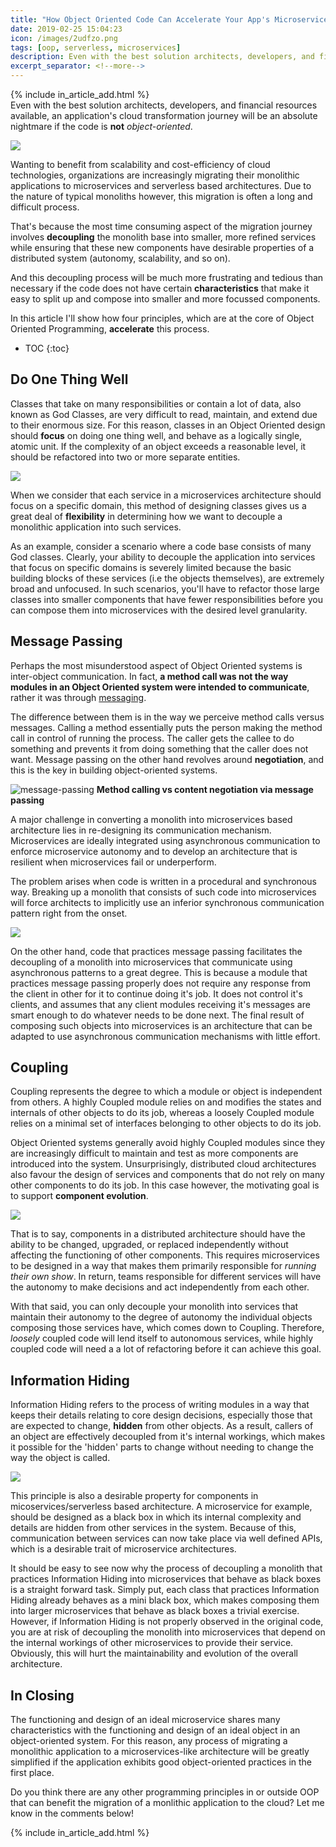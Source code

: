 ```yaml
---
title: "How Object Oriented Code Can Accelerate Your App's Microservices Migration"
date: 2019-02-25 15:04:23
icon: /images/2udfzo.png
tags: [oop, serverless, microservices]
description: Even with the best solution architects, developers, and financial resources available, an application's cloud transformation journey will be an absolute nightmare if the code is not object oriented.
excerpt_separator: <!--more-->
--- 
```

{% include in_article_add.html %}
<br/>
Even with the best solution architects, developers, and financial resources available, an application's cloud transformation journey will be an absolute nightmare if the code is **not** *object-oriented*.
<!--more-->

<img src="/images/2udfzo.jpg" style="margin-left:auto; margin-right:auto; display: block;"/>

Wanting to benefit from scalability and cost-efficiency of cloud technologies, organizations are increasingly migrating their monolithic applications to microservices and serverless based architectures. Due to the nature of typical monoliths however, this migration is often a long and difficult process.

That's because the most time consuming aspect of the migration journey involves **decoupling** the monolith base into smaller, more refined services while ensuring that these new components have desirable properties of a distributed system (autonomy, scalability, and so on).

And this decoupling process will be much more frustrating and tedious than necessary if the code does not have certain **characteristics** that make it easy to split up and compose into smaller and more focussed components.

In this article I'll show how four principles, which are at the core of Object Oriented Programming, **accelerate** this process.

* TOC
{:toc}

## Do One Thing Well

Classes that take on many responsibilities or contain a lot of data, also known as God Classes, are very difficult to read, maintain, and extend due to their enormous size. For this reason, classes in an Object Oriented design should **focus** on doing one thing well, and behave as a logically single, atomic unit. If the complexity of an object exceeds a reasonable level, it should be refactored into two or more separate entities.

<img src="/images/single-responsibility-principle.png" style="margin-left:auto; margin-right:auto; display: block;"/>

When we consider that each service in a microservices architecture should focus on a specific domain, this method of designing classes gives us a great deal of **flexibility** in determining how we want to decouple a monolithic application into such services. 

As an example, consider a scenario where a code base consists of many God classes. Clearly, your ability to decouple the application into services that focus on specific domains is severely limited because the basic building blocks of these services (i.e the objects themselves), are extremely broad and unfocused. In such scenarios, you'll have to refactor those large classes into smaller components that have fewer responsibilities before you can compose them into microservices with the desired level granularity.

## Message Passing

Perhaps the most misunderstood aspect of Object Oriented systems is inter-object communication. In fact, **a method call was not the way modules in an Object Oriented system were intended to communicate**, rather it was through [messaging](http://mfadhel.com/lost-oop/#inter-object-communication).

The difference between them is in the way we perceive method calls versus messages. Calling a method essentially puts the person making the method call in control of running the process. The caller gets the callee to do something and prevents it from doing something that the caller does not want. Message passing on the other hand revolves around **negotiation**, and this is the key in building object-oriented systems.

![message-passing](/images/sciencev2.svg)
**Method calling vs content negotiation via message passing**

A major challenge in converting a monolith into microservices based architecture lies in re-designing its communication mechanism. Microservices are ideally integrated using asynchronous communication to enforce microservice autonomy and to develop an architecture that is resilient when microservices fail or underperform. 

The problem arises when code is written in a procedural and synchronous way. Breaking up a monolith that consists of such code into microservices will force architects to implicitly use an inferior synchronous communication pattern right from the onset.

<img src="/images/sync_vs_async.PNG" style="margin-left:auto; margin-right:auto; display: block;"/>

On the other hand, code that practices message passing facilitates the decoupling of a monolith into microservices that communicate using asynchronous patterns to a great degree. This is because a module that practices message passing properly does not require any response from the client in other for it to continue doing it's job. It does not control it's clients, and assumes that any client modules receiving it's messages are smart enough to do whatever needs to be done next. The final result of composing such objects into microservices is an architecture that can be adapted to use asynchronous communication mechanisms with little effort.

## Coupling

Coupling represents the degree to which a module or object is independent from others. A highly Coupled module relies on and modifies the states and internals of other objects to do its job, whereas a loosely Coupled module relies on a minimal set of interfaces belonging to other objects to do its job. 

Object Oriented systems generally avoid highly Coupled modules since they are increasingly difficult to maintain and test as more components are introduced into the system. Unsurprisingly, distributed cloud architectures also favour the design of services and components that do not rely on many other components to do its job. In this case however, the motivating goal is to support **component evolution**.

<img src="/images/coupling.PNG" style="margin-left:auto; margin-right:auto; display: block;"/>

That is to say, components in a distributed architecture should have the ability to be changed, upgraded, or replaced independently without affecting the functioning of other components. This requires microservices to be designed in a way that makes them primarily responsible for *running their own show*. In return, teams responsible for different services will have the autonomy to make decisions and act independently from each other.

With that said, you can only decouple your monolith into services that maintain their autonomy to the degree of autonomy the individual objects composing those services have, which comes down to Coupling. Therefore, *loosely* coupled code will lend itself to autonomous services, while highly coupled code will need a a lot of refactoring before it can achieve this goal.

## Information Hiding

Information Hiding refers to the process of writing modules in a way that keeps their details relating to core design decisions, especially those that are expected to change, **hidden** from other objects. As a result, callers of an object are effectively decoupled from it's internal workings, which makes it possible for the 'hidden' parts to change without needing to change the way the object is called.

<img src="/images/Information-hiding.png" style="margin-left:auto; margin-right:auto; display: block;"/>

This principle is also a desirable property for components in micoservices/serverless based architecture. A microservice for example, should be designed as a black box in which its internal complexity and details are hidden from other services in the system. Because of this, communication between services can now take place via well defined APIs, which is a desirable trait of microservice architectures.

It should be easy to see now why the process of decoupling a monolith that practices Information Hiding into microservices that behave as black boxes is a straight forward task. Simply put, each class that practices Information Hiding already behaves as a mini black box, which makes composing them into larger microservices that behave as black boxes a trivial exercise. However, if Information Hiding is not properly observed in the original code, you are at risk of decoupling the monolith into microservices that depend on the internal workings of other microservices to provide their service. Obviously, this will hurt the maintainability and evolution of the overall architecture.

## In Closing

The functioning and design of an ideal microservice shares many characteristics with the functioning and design of an ideal object in an object-oriented system. For this reason, any process of migrating a monolithic application to a microservices-like architecture will be greatly simplified if the application exhibits good object-oriented practices in the first place.

Do you think there are any other programming principles in or outside OOP that can benefit the migration of a monlithic application to the cloud? Let me know in the comments below!

{% include in_article_add.html %}
<br/>
